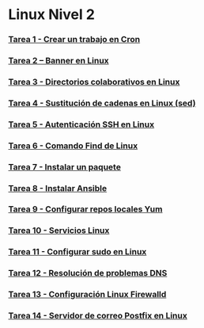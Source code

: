 # Linux Nivel 2

### [Tarea 1 - Crear un trabajo en Cron](https://github.com/javi-rod/kodekloud-engineer-tasks/tree/master/ESP/LINUX/LinuxN2/Tarea01_Crear_trabajo_cron.md)

### [Tarea 2 – Banner en Linux](https://github.com/javi-rod/kodekloud-engineer-tasks/tree/master/ESP/LINUX/LinuxN2/Tarea02_Banner_Linux.md)

### [Tarea 3 - Directorios colaborativos en Linux](https://github.com/javi-rod/kodekloud-engineer-tasks/tree/master/ESP/LINUX/LinuxN2/Tarea03_Directorios_colaborativos.md)

### [Tarea 4 - Sustitución de cadenas en Linux (sed)](https://github.com/javi-rod/kodekloud-engineer-tasks/tree/master/ESP/LINUX/LinuxN2/Tarea04_sed.md)

### [Tarea 5 - Autenticación SSH en Linux ](https://github.com/javi-rod/kodekloud-engineer-tasks/tree/master/ENG/LINUX/LinuxL2/Tarea05_Autenticacion_SSH.md)

### [Tarea 6 - Comando Find de Linux](https://github.com/javi-rod/kodekloud-engineer-tasks/tree/master/ENG/LINUX/LinuxL2/Tarea06_find.md)

### [Tarea 7 - Instalar un paquete](https://github.com/javi-rod/kodekloud-engineer-tasks/tree/master/ENG/LINUX/LinuxL2/Tarea07_Instalar_paquete_yum.md)

### [Tarea 8 - Instalar Ansible](https://github.com/javi-rod/kodekloud-engineer-tasks/tree/master/ENG/LINUX/LinuxL2/Tarea08_Instalar_Ansible_pip3.md)

### [Tarea 9 - Configurar repos locales Yum](https://github.com/javi-rod/kodekloud-engineer-tasks/tree/master/ENG/LINUX/LinuxL2/Tarea09_Configurar_repos_Yum_locales.md)

### [Tarea 10 - Servicios Linux](https://github.com/javi-rod/kodekloud-engineer-tasks/tree/master/ENG/LINUX/LinuxL2/Tarea10_Servicios.md)

### [Tarea 11 - Configurar sudo en Linux](https://github.com/javi-rod/kodekloud-engineer-tasks/tree/master/ENG/LINUX/LinuxL2/Tarea11_Configurar_sudo.md)

### [Tarea 12 - Resolución de problemas DNS](https://github.com/javi-rod/kodekloud-engineer-tasks/tree/master/ENG/LINUX/LinuxL2/Tarea12_Resolver_problemas_DNS.md)

### [Tarea 13 - Configuración Linux Firewalld](https://github.com/javi-rod/kodekloud-engineer-tasks/tree/master/ENG/LINUX/LinuxL2/Tarea13_Firewalld.md)

### [Tarea 14 - Servidor de correo Postfix en Linux](https://github.com/javi-rod/kodekloud-engineer-tasks/tree/master/ENG/LINUX/LinuxL2/Tarea14_Correo_Postfix.md)
